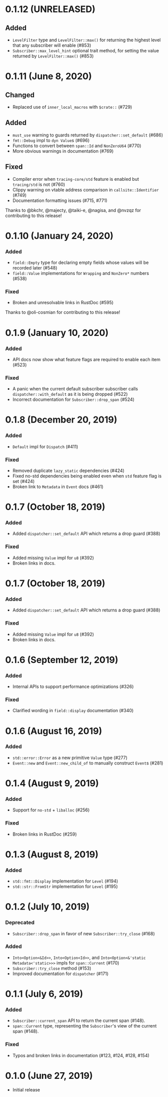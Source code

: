 # 0.1.12 (UNRELEASED)

## Added

- `LevelFilter` type and `LevelFilter::max()` for returning the highest level
  that any subscriber will enable (#853)
- `Subscriber::max_level_hint` optional trait method, for setting the value
  returned by `LevelFilter::max()` (#853)

# 0.1.11 (June 8, 2020)

## Changed

- Replaced use of `inner_local_macros` with `$crate::` (#729)

## Added

- `must_use` warning to guards returned by `dispatcher::set_default` (#686)
- `fmt::Debug` impl to `dyn Value`s (#696) 
- Functions to convert between `span::Id` and `NonZeroU64` (#770)
- More obvious warnings in documentation (#769)

## Fixed

- Compiler error when `tracing-core/std` feature is enabled but `tracing/std` is
  not (#760)
- Clippy warning on vtable address comparison in `callsite::Identifier` (#749)
- Documentation formatting issues (#715, #771)

Thanks to @bkchr, @majecty, @taiki-e, @nagisa, and @nvzqz for contributing to
this release!

# 0.1.10 (January 24, 2020)

### Added

- `field::Empty` type for declaring empty fields whose values will be recorded
  later (#548)
- `field::Value` implementations for `Wrapping` and `NonZero*` numbers (#538)

### Fixed

- Broken and unresolvable links in RustDoc (#595)

Thanks to @oli-cosmian for contributing to this release!

# 0.1.9 (January 10, 2020)

### Added

- API docs now show what feature flags are required to enable each item (#523)

### Fixed

- A panic when the current default subscriber subscriber calls
  `dispatcher::with_default` as it is being dropped (#522)
- Incorrect documentation for `Subscriber::drop_span` (#524)

# 0.1.8 (December 20, 2019)

### Added

- `Default` impl for `Dispatch` (#411)

### Fixed

- Removed duplicate `lazy_static` dependencies (#424)
- Fixed no-std dependencies being enabled even when `std` feature flag is set
  (#424)
- Broken link to `Metadata` in `Event` docs (#461)

# 0.1.7 (October 18, 2019)

### Added

- Added `dispatcher::set_default` API which returns a drop guard (#388)

### Fixed

- Added missing `Value` impl for `u8` (#392)
- Broken links in docs.

# 0.1.7 (October 18, 2019)

### Added

- Added `dispatcher::set_default` API which returns a drop guard (#388)

### Fixed

- Added missing `Value` impl for `u8` (#392)
- Broken links in docs.

# 0.1.6 (September 12, 2019)

### Added

- Internal APIs to support performance optimizations (#326)

### Fixed

- Clarified wording in `field::display` documentation (#340)

# 0.1.6 (August 16, 2019)

### Added

- `std::error::Error` as a new primitive `Value` type (#277)
- `Event::new` and `Event::new_child_of` to manually construct `Event`s (#281)

# 0.1.4 (August 9, 2019)

### Added

- Support for `no-std` + `liballoc` (#256)

### Fixed

- Broken links in RustDoc (#259)

# 0.1.3 (August 8, 2019)

### Added

- `std::fmt::Display` implementation for `Level` (#194)
- `std::str::FromStr` implementation for `Level` (#195)

# 0.1.2 (July 10, 2019)

### Deprecated

- `Subscriber::drop_span` in favor of new `Subscriber::try_close` (#168)

### Added

- `Into<Option<&Id>>`, `Into<Option<Id>>`, and
  `Into<Option<&'static Metadata<'static>>>` impls for `span::Current` (#170)
- `Subscriber::try_close` method (#153)
- Improved documentation for `dispatcher` (#171)

# 0.1.1 (July 6, 2019)

### Added

- `Subscriber::current_span` API to return the current span (#148).
- `span::Current` type, representing the `Subscriber`'s view of the current
  span (#148).

### Fixed

- Typos and broken links in documentation (#123, #124, #128, #154)

# 0.1.0 (June 27, 2019)

- Initial release
